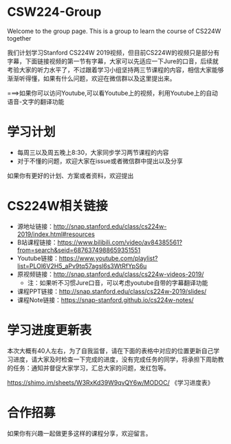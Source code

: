 # CSW224-Group
Welcome to the group page. This is a group to learn the course of CS224W together

我们计划学习Stanford CS224W 2019视频，但目前CS224W的视频只是部分有字幕，下面链接视频的第一节有字幕，大家可以先适应一下Jure的口音，后续就考验大家的听力水平了，不过跟着学习小组坚持两三节课程的内容，相信大家能够渐渐听得懂，如果有什么问题，欢迎在微信群以及这里提出来。

===>如果你可以访问Youtube,可以看Youtube上的视频，利用Youtube上的自动语音-文字的翻译功能

# 学习计划
- 每周三以及周五晚上8:30，大家同步学习两节课程的内容
- 对于不懂的问题，欢迎大家在issue或者微信群中提出以及分享

如果你有更好的计划、方案或者资料，欢迎提出

# CS224W相关链接

- 源地址链接：http://snap.stanford.edu/class/cs224w-2019/index.html#resources
- B站课程链接：https://www.bilibili.com/video/av84385561?from=search&seid=6876374988659351551
- Youtube链接：https://www.youtube.com/playlist?list=PLOl6V2H5_aPv9tq57agsl6s3WtRfYpS6u
- 原视频链接：http://snap.stanford.edu/class/cs224w-videos-2019/
  - 注：如果听不习惯Jure口音，可以考虑youtube自带的字幕翻译功能
- 课程PPT链接：http://snap.stanford.edu/class/cs224w-2019/slides/
- 课程Note链接：https://snap-stanford.github.io/cs224w-notes/

# 学习进度更新表

本次大概有40人左右，为了自我监督，请在下面的表格中对应的位置更新自己学习进度，请大家及时检查一下完成的进度，没有完成任务的同学，将承担下周助教的任务：通知并督促大家学习，汇总大家的问题，发红包等。

https://shimo.im/sheets/W3RxKd39W9qvQY6w/MODOC/ 《学习进度表》

# 合作招募

如果你有兴趣一起做更多这样的课程分享，欢迎留言。

